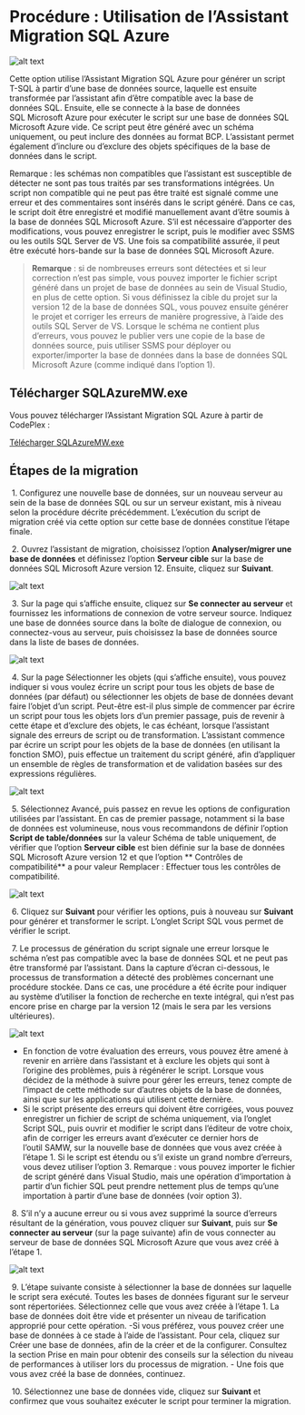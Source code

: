 <properties 
   pageTitle="Utilisation de l’Assistant Migration SQL Azure | Microsoft" 
   description="Base de données SQL Microsoft Azure, migration de base de données, importer une base de données, exporter une base de données, assistant de migration" 
   services="sql-database" 
   documentationCenter="" 
   authors="pehteh" 
   manager="jeffreyg" 
   editor="monicar"/>


<tags
   ms.service="sql-database"
   ms.devlang="NA"
   ms.topic="article"
   ms.tgt_pltfrm="NA"
   ms.workload="data-management" 
   ms.date="07/01/2015"
   ms.author="pehteh"/>


# Procédure : Utilisation de l’Assistant Migration SQL Azure


![alt text](./media/sql-database-migration-wizard/01SAMWDiagram.png)


Cette option utilise l’Assistant Migration SQL Azure pour générer un script T-SQL à partir d’une base de données source, laquelle est ensuite transformée par l’assistant afin d’être compatible avec la base de données SQL. Ensuite, elle se connecte à la base de données SQL Microsoft Azure pour exécuter le script sur une base de données SQL Microsoft Azure vide. Ce script peut être généré avec un schéma uniquement, ou peut inclure des données au format BCP. L’assistant permet également d’inclure ou d’exclure des objets spécifiques de la base de données dans le script.


Remarque : les schémas non compatibles que l’assistant est susceptible de détecter ne sont pas tous traités par ses transformations intégrées. Un script non compatible qui ne peut pas être traité est signalé comme une erreur et des commentaires sont insérés dans le script généré. Dans ce cas, le script doit être enregistré et modifié manuellement avant d’être soumis à la base de données SQL Microsoft Azure. S’il est nécessaire d’apporter des modifications, vous pouvez enregistrer le script, puis le modifier avec SSMS ou les outils SQL Server de VS. Une fois sa compatibilité assurée, il peut être exécuté hors-bande sur la base de données SQL Microsoft Azure.


> **Remarque** : si de nombreuses erreurs sont détectées et si leur correction n’est pas simple, vous pouvez importer le fichier script généré dans un projet de base de données au sein de Visual Studio, en plus de cette option. Si vous définissez la cible du projet sur la version 12 de la base de données SQL, vous pouvez ensuite générer le projet et corriger les erreurs de manière progressive, à l’aide des outils SQL Server de VS. Lorsque le schéma ne contient plus d’erreurs, vous pouvez le publier vers une copie de la base de données source, puis utiliser SSMS pour déployer ou exporter/importer la base de données dans la base de données SQL Microsoft Azure (comme indiqué dans l’option 1).


## Télécharger SQLAzureMW.exe


Vous pouvez télécharger l’Assistant Migration SQL Azure à partir de CodePlex :


[Télécharger SQLAzureMW.exe](http://sqlazuremw.codeplex.com/)


## Étapes de la migration


&nbsp;1. Configurez une nouvelle base de données, sur un nouveau serveur au sein de la base de données SQL ou sur un serveur existant, mis à niveau selon la procédure décrite précédemment. L’exécution du script de migration créé via cette option sur cette base de données constitue l’étape finale.


&nbsp;2. Ouvrez l’assistant de migration, choisissez l’option **Analyser/migrer une base de données** et définissez l’option **Serveur cible** sur la base de données SQL Microsoft Azure version 12. Ensuite, cliquez sur **Suivant**.


![alt text](./media/sql-database-migration-wizard/02MigrationWizard.png)


&nbsp;3. Sur la page qui s’affiche ensuite, cliquez sur **Se connecter au serveur** et fournissez les informations de connexion de votre serveur source. Indiquez une base de données source dans la boîte de dialogue de connexion, ou connectez-vous au serveur, puis choisissez la base de données source dans la liste de bases de données.


![alt text](./media/sql-database-migration-wizard/03MigrationWizard.png)


&nbsp;4. Sur la page Sélectionner les objets (qui s’affiche ensuite), vous pouvez indiquer si vous voulez écrire un script pour tous les objets de base de données (par défaut) ou sélectionner les objets de base de données devant faire l’objet d’un script. Peut-être est-il plus simple de commencer par écrire un script pour tous les objets lors d’un premier passage, puis de revenir à cette étape et d’exclure des objets, le cas échéant, lorsque l’assistant signale des erreurs de script ou de transformation. L’assistant commence par écrire un script pour les objets de la base de données (en utilisant la fonction SMO), puis effectue un traitement du script généré, afin d’appliquer un ensemble de règles de transformation et de validation basées sur des expressions régulières.


![alt text](./media/sql-database-migration-wizard/04MigrationWizard.png)


&nbsp;5. Sélectionnez Avancé, puis passez en revue les options de configuration utilisées par l’assistant. En cas de premier passage, notamment si la base de données est volumineuse, nous vous recommandons de définir l’option **Script de table/données** sur la valeur Schéma de table uniquement, de vérifier que l’option **Serveur cible** est bien définie sur la base de données SQL Microsoft Azure version 12 et que l’option ** Contrôles de compatibilité** a pour valeur Remplacer : Effectuer tous les contrôles de compatibilité.


![alt text](./media/sql-database-migration-wizard/05MigrationWizard.png)


&nbsp;6. Cliquez sur **Suivant** pour vérifier les options, puis à nouveau sur **Suivant** pour générer et transformer le script. L’onglet Script SQL vous permet de vérifier le script.


&nbsp;7. Le processus de génération du script signale une erreur lorsque le schéma n’est pas compatible avec la base de données SQL et ne peut pas être transformé par l’assistant. Dans la capture d’écran ci-dessous, le processus de transformation a détecté des problèmes concernant une procédure stockée. Dans ce cas, une procédure a été écrite pour indiquer au système d’utiliser la fonction de recherche en texte intégral, qui n’est pas encore prise en charge par la version 12 (mais le sera par les versions ultérieures).


![alt text](./media/sql-database-migration-wizard/06MigrationWizard.png)


- En fonction de votre évaluation des erreurs, vous pouvez être amené à revenir en arrière dans l’assistant et à exclure les objets qui sont à l’origine des problèmes, puis à régénérer le script. Lorsque vous décidez de la méthode à suivre pour gérer les erreurs, tenez compte de l’impact de cette méthode sur d’autres objets de la base de données, ainsi que sur les applications qui utilisent cette dernière.
- Si le script présente des erreurs qui doivent être corrigées, vous pouvez enregistrer un fichier de script de schéma uniquement, via l’onglet Script SQL, puis ouvrir et modifier le script dans l’éditeur de votre choix, afin de corriger les erreurs avant d’exécuter ce dernier hors de l’outil SAMW, sur la nouvelle base de données que vous avez créée à l’étape 1. Si le script est étendu ou s’il existe un grand nombre d’erreurs, vous devez utiliser l’option 3. Remarque : vous pouvez importer le fichier de script généré dans Visual Studio, mais une opération d’importation à partir d’un fichier SQL peut prendre nettement plus de temps qu’une importation à partir d’une base de données (voir option 3). 


&nbsp;8. S’il n’y a aucune erreur ou si vous avez supprimé la source d’erreurs résultant de la génération, vous pouvez cliquer sur **Suivant**, puis sur **Se connecter au serveur** (sur la page suivante) afin de vous connecter au serveur de base de données SQL Microsoft Azure que vous avez créé à l’étape 1.


![alt text](./media/sql-database-migration-wizard/07MigrationWizard.png)


&nbsp;9. L’étape suivante consiste à sélectionner la base de données sur laquelle le script sera exécuté. Toutes les bases de données figurant sur le serveur sont répertoriées. Sélectionnez celle que vous avez créée à l’étape 1. La base de données doit être vide et présenter un niveau de tarification approprié pour cette opération. -Si vous préférez, vous pouvez créer une base de données à ce stade à l’aide de l’assistant. Pour cela, cliquez sur Créer une base de données, afin de la créer et de la configurer. Consultez la section Prise en main pour obtenir des conseils sur la sélection du niveau de performances à utiliser lors du processus de migration. - Une fois que vous avez créé la base de données, continuez.


&nbsp;10. Sélectionnez une base de données vide, cliquez sur **Suivant** et confirmez que vous souhaitez exécuter le script pour terminer la migration.

 

<!---HONumber=July15_HO4-->